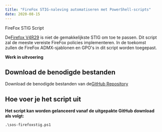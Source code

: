 ```yaml
---
title: "FireFox STIG-naleving automatiseren met PowerShell-scripts"
date: 2020-08-15
---
```


FireFox STIG Script

De[Firefox V4R29](https://dl.dod.cyber.mil/wp-content/uploads/stigs/zip/U_MOZ_FireFox_V4R29_STIG.zip) is niet de gemakkelijkste STIG om toe te passen.
Dit script zal de meeste vereiste FireFox policies implementeren. In de toekomst zullen de FireFox ADMX-sjablonen en GPO's in dit script worden toegepast.

**Werk in uitvoering**

## Download de benodigde bestanden

Download de benodigde bestanden van de[GitHub Repository](https://github.com/simeononsecurity/FireFox-STIG-Script)

## Hoe voer je het script uit


**Het script kan worden gelanceerd vanaf de uitgepakte GitHub download als volgt:**
```
.\sos-firefoxstig.ps1
```